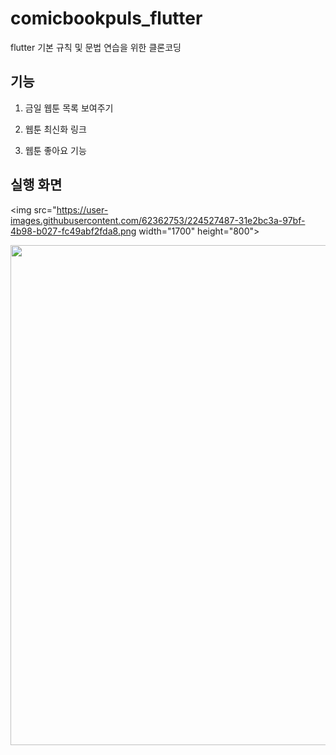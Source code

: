 # comicbookpuls_flutter

flutter 기본 규칙 및 문법 연습을 위한 클론코딩


## 기능

1. 금일 웹툰 목록 보여주기

2. 웹툰 최신화 링크 

3. 웹툰 좋아요 기능


## 실행 화면

<img src="https://user-images.githubusercontent.com/62362753/224527487-31e2bc3a-97bf-4b98-b027-fc49abf2fda8.png  width="1700" height="800">

<img src="https://user-images.githubusercontent.com/62362753/224527453-f393925f-762f-4112-a8e9-b4652f38a669.png"  width="1700" height="800">
